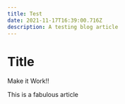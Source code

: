 ```yaml
---
title: Test
date: 2021-11-17T16:39:00.716Z
description: A testing blog article
---
```

# Title

Make it Work!!

This is a fabulous article